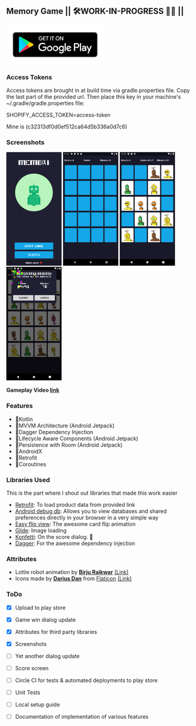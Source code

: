 
## Memory Game || 🛠️WORK-IN-PROGRESS 👨‍💻 ||

<a href="https://play.google.com/store/apps/details?id=com.makuno.memory">
    <img src="./images/play-store.svg" alt="link to playstore" height="100">
</a>

### Access Tokens
Access tokens are brought in at build time via gradle.properties file. Copy the last part of the provided url. Then place this key in your machine's ~/.gradle/gradle.properties file:

SHOPIFY_ACCESS_TOKEN=access-token

Mine is (c32313df0d0ef512ca64d5b336a0d7c6)

### Screenshots

<img src="screenshots/landing-screen.png" height="300"> <img src="screenshots/beginning-of-game.png" height="300"> <img src="screenshots/mid-game.png" height="300"> <img src="screenshots/end-of-game.png" height="300">

__Gameplay Video [link](https://drive.google.com/file/d/1KicuFUrMkSH6soYN6RbkOXwhMq_oGhb4/view?usp=sharing)__

### Features
- 🚀Kotlin
- 🚀MVVM Architecture (Android Jetpack)
- 🚀Dagger Dependency Injection
- 🚀Lifecycle Aware Components (Android Jetpack)
- 🚀Persistence with Room (Android Jetpack)
- 🚀AndroidX
- 🚀Retrofit
- 🚀Coroutines

### Libraries Used
This is the part where I shout out libraries that made this work easier
- [Retrofit](https://github.com/square/retrofit): To load product data from provided link
- [Android debug db](https://github.com/amitshekhariitbhu/Android-Debug-Database): Allows you to view databases and shared preferences directly in your browser in a very simple way
- [Easy flip view](https://github.com/wajahatkarim3/EasyFlipView): The awesome card flip animation
- [Glide](https://github.com/bumptech/glide): Image loading
- [Konfetti](https://github.com/DanielMartinus/Konfetti): On the score dialog. 🎊
- [Dagger](https://github.com/google/dagger): For the awesome dependency injection

### Attributes
- Lottie robot animation by [**Birju Raikwar**](https://lottiefiles.com/birjuraikwar) [(Link)](https://assets3.lottiefiles.com/packages/lf20_g1pduE.json)
- Icons made by [**Darius Dan**](https://www.flaticon.com/authors/darius-dan) from [Flaticon](https://www.flaticon.com/) [(Link)](https://www.flaticon.com/free-icon/memory_2219225?term=memory&page=1&position=46) 

### ToDo
- [X] Upload to play store
- [X] Game win dialog update
- [X] Attributes for third party libraries
- [X] Screenshots
- [ ] Yet another dialog update
- [ ] Score screen
- [ ] Circle CI for tests & automated deployments to play store
- [ ] Unit Tests
- [ ] Local setup guide
- [ ] Documentation of implementation of various features

